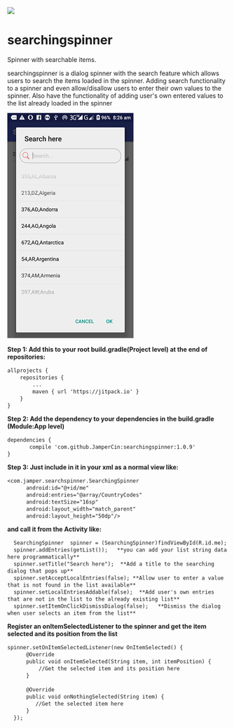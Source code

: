 [![](https://jitpack.io/v/JamperCin/searchingspinner.svg)](https://jitpack.io/#JamperCin/searchingspinner)
# searchingspinner
Spinner with searchable items.

searchingspinner is a dialog spinner with the search feature which allows users to search the items loaded in the spinner.
Adding search functionality to a spinner and even allow/disallow users to enter their own values to the spinner.
Also have the functionality of adding user's own entered values to the list already loaded in the spinner

![alt text](https://github.com/JamperCin/searchingspinner/blob/master/spinnerSearch.png)

**Step 1: Add this to your root build.gradle(Project level) at the end of repositories:**

	allprojects {
		repositories {
			...
			maven { url 'https://jitpack.io' }
		}
	}
  
  **Step 2: Add the dependency to your dependencies in the build.gradle (Module:App level)**

	dependencies {
	       compile 'com.github.JamperCin:searchingspinner:1.0.9'
	}
  
  
  **Step 3: Just include in it in your xml as a normal view like:**
  ```
  <com.jamper.searchspinner.SearchingSpinner
        android:id="@+id/me"
        android:entries="@array/CountryCodes"
        android:textSize="16sp"
        android:layout_width="match_parent"
        android:layout_height="50dp"/>
```

**and call it from the Activity like:**

```
  SearchingSpinner  spinner = (SearchingSpinner)findViewById(R.id.me);
  spinner.addEntries(getList());   **you can add your list string data here programmatically** 
  spinner.setTitle("Search here");  **Add a title to the searching dialog that pops up**
  spinner.setAcceptLocalEntries(false); **Allow user to enter a value that is not found in the list available** 
  spinner.setLocalEntriesAddable(false);  **Add user's own entries that are not in the list to the already existing list**
  spinner.setItemOnClickDismissDialog(false);   **Dismiss the dialog when user selects an item from the list**
```

**Register an onItemSelectedListener to the spinner and get the item selected and its position from the list**
  ```
  spinner.setOnItemSelectedListener(new OnItemSelected() {
        @Override
        public void onItemSelected(String item, int itemPosition) {
            //Get the selected item and its position here
        }

        @Override
        public void onNothingSelected(String item) {
           //Get the selected item here 
        }
    });
